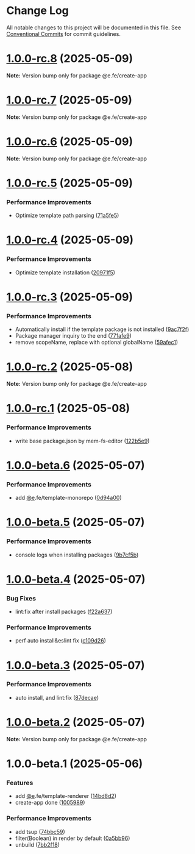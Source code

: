 # Change Log

All notable changes to this project will be documented in this file.
See [Conventional Commits](https://conventionalcommits.org) for commit guidelines.

# [1.0.0-rc.8](https://github.com/eleven-net-cn/create-app/compare/@e.fe/create-app@1.0.0-rc.7...@e.fe/create-app@1.0.0-rc.8) (2025-05-09)

**Note:** Version bump only for package @e.fe/create-app





# [1.0.0-rc.7](https://github.com/eleven-net-cn/create-app/compare/@e.fe/create-app@1.0.0-rc.6...@e.fe/create-app@1.0.0-rc.7) (2025-05-09)

**Note:** Version bump only for package @e.fe/create-app





# [1.0.0-rc.6](https://github.com/eleven-net-cn/create-app/compare/@e.fe/create-app@1.0.0-rc.5...@e.fe/create-app@1.0.0-rc.6) (2025-05-09)

**Note:** Version bump only for package @e.fe/create-app





# [1.0.0-rc.5](https://github.com/eleven-net-cn/create-app/compare/@e.fe/create-app@1.0.0-rc.4...@e.fe/create-app@1.0.0-rc.5) (2025-05-09)


### Performance Improvements

* Optimize template path parsing ([71a5fe5](https://github.com/eleven-net-cn/create-app/commit/71a5fe58db66e27379439800c184a5394a3bebd9))





# [1.0.0-rc.4](https://github.com/eleven-net-cn/create-app/compare/@e.fe/create-app@1.0.0-rc.3...@e.fe/create-app@1.0.0-rc.4) (2025-05-09)


### Performance Improvements

* Optimize template installation ([20971f5](https://github.com/eleven-net-cn/create-app/commit/20971f5aa45b7c8b619ead5b6e35c23e58d56cfa))





# [1.0.0-rc.3](https://github.com/eleven-net-cn/create-app/compare/@e.fe/create-app@1.0.0-rc.2...@e.fe/create-app@1.0.0-rc.3) (2025-05-09)


### Performance Improvements

* Automatically install if the template package is not installed ([9ac7f2f](https://github.com/eleven-net-cn/create-app/commit/9ac7f2fd8e19a5c5df985ed7f8d6315934a47ab0))
* Package manager inquiry to the end ([771afe9](https://github.com/eleven-net-cn/create-app/commit/771afe90526e34aebbbd5f0fcecbdb662c8a7cf5))
* remove scopeName, replace with optional globalName ([59afec1](https://github.com/eleven-net-cn/create-app/commit/59afec150d87c8ad789712dbb94ba4e671f7e31c))





# [1.0.0-rc.2](https://github.com/eleven-net-cn/create-app/compare/@e.fe/create-app@1.0.0-rc.1...@e.fe/create-app@1.0.0-rc.2) (2025-05-08)

**Note:** Version bump only for package @e.fe/create-app





# [1.0.0-rc.1](https://github.com/eleven-net-cn/create-app/compare/@e.fe/create-app@1.0.0-beta.6...@e.fe/create-app@1.0.0-rc.1) (2025-05-08)


### Performance Improvements

* write base package.json by mem-fs-editor ([122b5e9](https://github.com/eleven-net-cn/create-app/commit/122b5e9cce081dc869cfc16784b4e8325bcba294))





# [1.0.0-beta.6](https://github.com/eleven-net-cn/create-app/compare/@e.fe/create-app@1.0.0-beta.5...@e.fe/create-app@1.0.0-beta.6) (2025-05-07)


### Performance Improvements

* add [@e](https://github.com/e).fe/template-monorepo ([0d94a00](https://github.com/eleven-net-cn/create-app/commit/0d94a00936f8f04df7fbf0555ebbc85740b84318))





# [1.0.0-beta.5](https://github.com/eleven-net-cn/create-app/compare/@e.fe/create-app@1.0.0-beta.4...@e.fe/create-app@1.0.0-beta.5) (2025-05-07)


### Performance Improvements

* console logs when installing packages ([9b7cf5b](https://github.com/eleven-net-cn/create-app/commit/9b7cf5b60841e571f795c1eed582338024999f3f))





# [1.0.0-beta.4](https://github.com/eleven-net-cn/create-app/compare/@e.fe/create-app@1.0.0-beta.3...@e.fe/create-app@1.0.0-beta.4) (2025-05-07)


### Bug Fixes

* lint:fix after install packages ([f22a637](https://github.com/eleven-net-cn/create-app/commit/f22a6375ff032fc07c94ec5c3d2dad6ee912fcf9))


### Performance Improvements

* perf auto install&eslint fix ([c109d26](https://github.com/eleven-net-cn/create-app/commit/c109d26765e4eaff34c3077271c9f54fa74363c4))





# [1.0.0-beta.3](https://github.com/eleven-net-cn/create-app/compare/@e.fe/create-app@1.0.0-beta.2...@e.fe/create-app@1.0.0-beta.3) (2025-05-07)


### Performance Improvements

* auto install, and lint:fix ([87decae](https://github.com/eleven-net-cn/create-app/commit/87decaea267b76f1669ba3db22d14dc19b0dd079))





# [1.0.0-beta.2](https://github.com/eleven-net-cn/create-app/compare/@e.fe/create-app@1.0.0-beta.1...@e.fe/create-app@1.0.0-beta.2) (2025-05-07)

**Note:** Version bump only for package @e.fe/create-app





# 1.0.0-beta.1 (2025-05-06)


### Features

* add [@e](https://github.com/e).fe/template-renderer ([14bd8d2](https://github.com/eleven-net-cn/create-app/commit/14bd8d2e8599027a55c1dff74a083775b9502e9e))
* create-app done ([1005989](https://github.com/eleven-net-cn/create-app/commit/10059891f31a44a45dc25808175da8f9d1195969))


### Performance Improvements

* add tsup ([74bbc59](https://github.com/eleven-net-cn/create-app/commit/74bbc59ff345e7f2f15d22e226ee844acbc4b6ff))
* filter(Boolean) in render by default ([0a5bb96](https://github.com/eleven-net-cn/create-app/commit/0a5bb968f0126e773fc789a1134bf82ac99e3346))
* unbuild ([7bb2f18](https://github.com/eleven-net-cn/create-app/commit/7bb2f1824d46397513bbaa67a2477e5fe45c8dbd))
